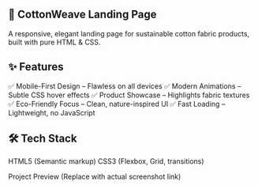 ## 🌿 CottonWeave Landing Page
A responsive, elegant landing page for sustainable cotton fabric products, built with pure HTML & CSS.

## ✨ Features
✅ Mobile-First Design – Flawless on all devices
✅ Modern Animations – Subtle CSS hover effects
✅ Product Showcase – Highlights fabric textures
✅ Eco-Friendly Focus – Clean, nature-inspired UI
✅ Fast Loading – Lightweight, no JavaScript

## 🛠️ Tech Stack
HTML5 (Semantic markup)
CSS3 (Flexbox, Grid, transitions)

Project Preview (Replace with actual screenshot link)
